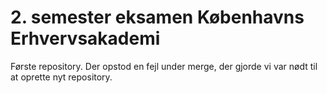 # 2. semester eksamen Københavns Erhvervsakademi
Første repository. Der opstod en fejl under merge, der gjorde vi var nødt til at oprette nyt repository. 

